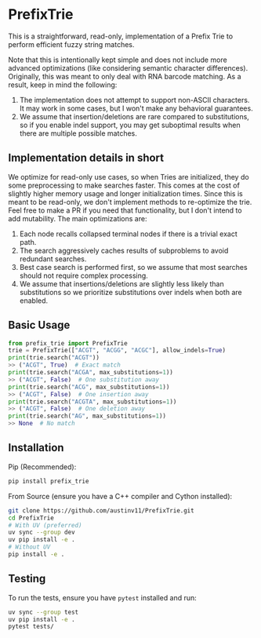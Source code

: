 # PrefixTrie

This is a straightforward, read-only, implementation of a Prefix Trie to perform efficient fuzzy string matches.


Note that this is intentionally kept simple and does not include more advanced optimizations (like considering semantic character differences).
Originally, this was meant to only deal with RNA barcode matching. As a result, keep in mind the following:

1. The implementation does not attempt to support non-ASCII characters. It may work in some cases, but I won't make any behavioral guarantees.
2. We assume that insertion/deletions are rare compared to substitutions, so if you enable indel support, you may get suboptimal results when there are multiple possible matches.


## Implementation details in short
We optimize for read-only use cases, so when Tries are initialized, they do some preprocessing to make searches faster.
This comes at the cost of slightly higher memory usage and longer initialization times. Since this is meant to be read-only,
we don't implement methods to re-optimize the trie. Feel free to make a PR if you need that functionality, but I don't intend to add mutability.
The main optimizations are:
1. Each node recalls collapsed terminal nodes if there is a trivial exact path.
2. The search aggressively caches results of subproblems to avoid redundant searches.
3. Best case search is performed first, so we assume that most searches should not require complex processing.
4. We assume that insertions/deletions are slightly less likely than substitutions so we prioritize substitutions over indels when both are enabled.

## Basic Usage

```python
from prefix_trie import PrefixTrie
trie = PrefixTrie(["ACGT", "ACGG", "ACGC"], allow_indels=True)
print(trie.search("ACGT"))
>> ("ACGT", True)  # Exact match
print(trie.search("ACGA", max_substitutions=1))
>> ("ACGT", False)  # One substitution away
print(trie.search("ACG", max_substitutions=1))
>> ("ACGT", False)  # One insertion away
print(trie.search("ACGTA", max_substitutions=1))
>> ("ACGT", False)  # One deletion away
print(trie.search("AG", max_substitutions=1))
>> None  # No match
```

## Installation

Pip (Recommended):
```bash
pip install prefix_trie
```

From Source (ensure you have a C++ compiler and Cython installed):
```bash
git clone https://github.com/austinv11/PrefixTrie.git
cd PrefixTrie
# With UV (preferred)
uv sync --group dev
uv pip install -e .
# Without UV
pip install -e .
```

## Testing
To run the tests, ensure you have `pytest` installed and run:
```bash
uv sync --group test
uv pip install -e .
pytest tests/
```


